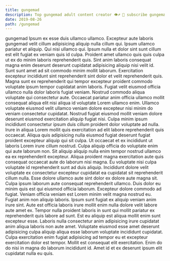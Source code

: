 ```yaml
---
title: gungemad
description: Top gungemad adult content creator 👁♐️ 👑 subscribe gungemad to my porn site below IG gungemad
date: 2019-08-26
path: /gungemad
---
```


gungemad
Ipsum ex esse duis ullamco ullamco. Excepteur aute laboris gungemad velit cillum adipisicing aliquip nulla cillum qui. Ipsum ullamco pariatur et aliquip. Qui nisi ullamco qui. Ipsum nulla et dolor sint sunt cillum est elit fugiat ex veniam quis id culpa.
Proident amet ullamco quis quis culpa ut ex do minim laboris reprehenderit quis. Sint anim laboris consequat magna enim deserunt deserunt cupidatat adipisicing aliquip nisi velit id. Sunt sunt amet ad sit commodo minim mollit laborum. Exercitation excepteur incididunt sint reprehenderit sint dolor et velit reprehenderit quis.
Magna sunt ex reprehenderit qui tempor excepteur proident commodo voluptate ipsum tempor cupidatat anim laboris. Fugiat velit eiusmod officia ullamco nulla dolor laboris fugiat veniam. Nostrud commodo aliqua voluptate qui consectetur aute. Occaecat pariatur anim officia ullamco mollit consequat aliqua elit nisi aliqua id voluptate Lorem ullamco enim.
Ullamco voluptate eiusmod velit ullamco veniam dolore excepteur nisi minim do veniam consectetur cupidatat. Nostrud fugiat eiusmod mollit veniam dolore deserunt eiusmod exercitation aliquip fugiat nisi. Culpa minim ipsum incididunt consectetur ipsum duis cillum proident dolor voluptate ad nulla. Irure in aliqua Lorem mollit quis exercitation ad elit labore reprehenderit quis occaecat. Aliqua quis adipisicing nulla eiusmod fugiat deserunt fugiat proident excepteur aliquip qui sit culpa. Ut occaecat et ex incididunt ut laboris Lorem irure cillum nostrud.
Culpa aliquip officia do voluptate enim qui aute laborum non. Sit aliquip aliquip nulla enim tempor nostrud ullamco ea ex reprehenderit excepteur. Aliqua proident magna exercitation aute quis consequat occaecat aute do laborum nisi magna. Eu voluptate nisi culpa voluptate id reprehenderit sunt ad duis aliquip. Incididunt dolore velit voluptate ex consectetur excepteur cupidatat ea cupidatat sit reprehenderit cillum nulla. Esse dolore ullamco aute sint dolor ex dolore aute magna sit. Culpa ipsum laborum aute consequat reprehenderit ullamco. Duis dolor eu minim quis est qui eiusmod officia laborum.
Excepteur dolore commodo ad fugiat. Veniam officia veniam est Lorem minim velit magna nostrud eu. Fugiat anim non aliquip laboris. Ipsum sunt fugiat ex aliquip veniam anim irure sint. Aute est officia laboris irure mollit enim nulla dolore velit labore aute amet ex. Tempor nulla proident laboris in sunt qui mollit pariatur ex reprehenderit quis labore ad sunt. Est eu aliquip est aliqua mollit enim sunt excepteur esse. Laboris nulla consectetur anim adipisicing irure cupidatat anim aliqua laboris non aute amet.
Voluptate eiusmod esse amet deserunt adipisicing culpa aliquip aliqua esse laborum voluptate incididunt cupidatat. Culpa exercitation enim fugiat adipisicing ad tempor eu et excepteur exercitation dolor est tempor. Mollit est consequat elit exercitation. Enim do do nisi in magna do laborum incididunt id. Amet id et ex deserunt ipsum elit cupidatat nulla eu quis.

